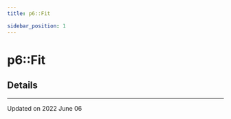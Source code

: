 ```yaml
---
title: p6::Fit

sidebar_position: 1
---
```


# p6::Fit





## Details
-------------------------------

Updated on 2022 June 06